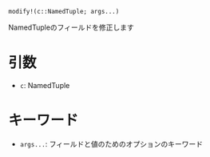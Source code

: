 ```
modify!(c::NamedTuple; args...)
```

NamedTupleのフィールドを修正します

# 引数

  * `c`: NamedTuple

# キーワード

  * `args...`: フィールドと値のためのオプションのキーワード
